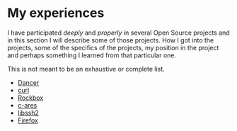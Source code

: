 # My experiences

I have participated *deeply* and *properly* in several Open Source projects
and in this section I will describe some of those projects. How I got into the
projects, some of the specifics of the projects, my position in the project
and perhaps something I learned from that particular one.

This is not meant to be an exhaustive or complete list.

 * [Dancer](mine/dancer.md)
 * [curl](mine/curl.md)
 * [Rockbox](mine/rockbox.md)
 * [c-ares](mine/c-ares.md)
 * [libssh2](mine/libssh2.md)
 * [Firefox](mine/firefox.md)
